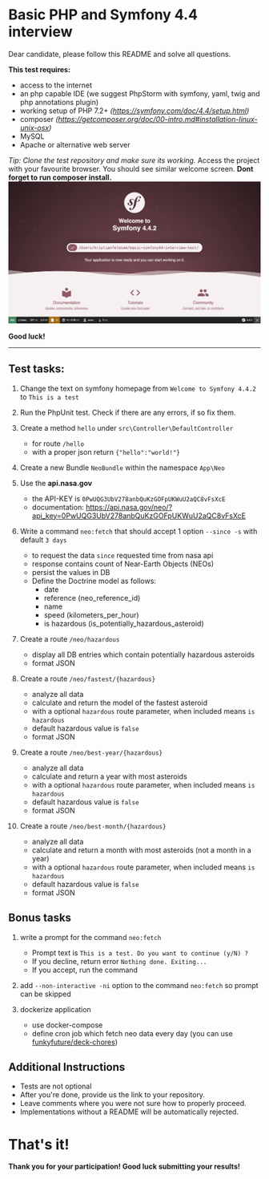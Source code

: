 # Basic PHP and Symfony 4.4 interview

Dear candidate, please follow this README and solve all questions.

**This test requires:**
- access to the internet
- an php capable IDE (we suggest PhpStorm with symfony, yaml, twig and php annotations plugin)
- working setup of PHP 7.2+ *(https://symfony.com/doc/4.4/setup.html)*
- composer *(https://getcomposer.org/doc/00-intro.md#installation-linux-unix-osx)*
- MySQL
- Apache or alternative web server

*Tip: Clone the test repository and make sure its working.*
Access the project with your favourite browser. You should see similar welcome screen. **Dont forget to run composer install.**
![Symfony welcome screen](https://raw.githubusercontent.com/FELDSAM-INC/basic-symfony44-interview-test/master/symfony_screenshot.png)

**Good luck!**


--------


## Test tasks:

1. Change the text on symfony homepage from `Welcome to Symfony 4.4.2` to `This is a test`

1. Run the PhpUnit test. Check if there are any errors, if so fix them.

1. Create a method `hello` under `src\Controller\DefaultController`
   - for route `/hello`
   - with a proper json return `{"hello":"world!"}`

1. Create a new Bundle `NeoBundle` within the namespace `App\Neo`

1. Use the **api.nasa.gov**
   - the API-KEY is `0PwUQG3UbV278anbQuKzGOFpUKWuU2aQC8vFsXcE`
   - documentation: https://api.nasa.gov/neo/?api_key=0PwUQG3UbV278anbQuKzGOFpUKWuU2aQC8vFsXcE
  
1. Write a command `neo:fetch` that should accept 1 option `--since -s` with default `3 days`
   - to request the data `since` requested time from nasa api
   - response contains count of Near-Earth Objects (NEOs)
   - persist the values in DB
   - Define the Doctrine model as follows:
     - date
     - reference (neo_reference_id)
     - name
     - speed (kilometers_per_hour)
     - is hazardous (is_potentially_hazardous_asteroid)

1. Create a route `/neo/hazardous`
   - display all DB entries which contain potentially hazardous asteroids
   - format JSON

1. Create a route `/neo/fastest/{hazardous}`
   - analyze all data
   - calculate and return the model of the fastest asteroid
   - with a optional `hazardous` route parameter, when included means `is hazardous`
   - default hazardous value is `false`
   - format JSON

1. Create a route `/neo/best-year/{hazardous}`
   - analyze all data
   - calculate and return a year with most asteroids
   - with a optional `hazardous` route parameter, when included means `is hazardous`
   - default hazardous value is `false`
   - format JSON

1. Create a route `/neo/best-month/{hazardous}`
   - analyze all data
   - calculate and return a month with most asteroids (not a month in a year)
   - with a optional `hazardous` route parameter, when included means `is hazardous`
   - default hazardous value is `false`
   - format JSON

## Bonus tasks

1. write a prompt for the command `neo:fetch`
   - Prompt text is `This is a test. Do you want to continue (y/N) ?`
   - If you decline, return error `Nothing done. Exiting...`
   - If you accept, run the command
   
1. add `--non-interactive -ni` option to the command `neo:fetch` so prompt can be skipped
   
1. dockerize application
   - use docker-compose
   - define cron job which fetch neo data every day (you can use [funkyfuture/deck-chores](https://hub.docker.com/r/funkyfuture/deck-chores/))
   
## Additional Instructions

- Tests are not optional
- After you're done, provide us the link to your repository.
- Leave comments where you were not sure how to properly proceed.
- Implementations without a README will be automatically rejected.

# That's it!

**Thank you for your participation! Good luck submitting your results!**